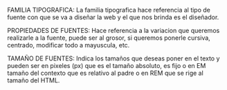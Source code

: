 FAMILIA TIPOGRAFICA:
La familia tipografica hace referencia al tipo de fuente  con que se va a diseñar la web y el que nos brinda es el diseñador.

PROPIEDADES DE FUENTES:
Hace referencia a la variacion que queremos realizarle a la fuente, puede ser al grosor, si queremos ponerle cursiva, centrado, modificar todo a mayuscula, etc.

TAMAÑO DE FUENTES:
Indica los tamaños que deseas poner en el texto y pueden ser en pixeles (px) que es el tamaño absoluto, es fijo o en EM tamaño del contexto que es relativo al padre o en REM que se rige al tamaño del HTML.

